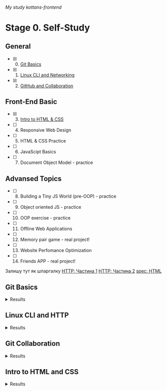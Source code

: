 ###### My study kottans-frontend

# Stage 0. Self-Study

## General
- [X] 0. [Git Basics](#git-basics) 
- [x] 1. [Linux CLI and Networking](#linux-cli-and-http)
- [x] 2. [GitHub and Collaboration](#git-collaboration)

## Front-End Basic
- [x] 3. [Intro to HTML & CSS](#intro-to-html-and-css)
- [ ] 4. Responsive Web Design
- [ ] 5. HTML & CSS Practice
- [ ] 6. JavaScipt Basics
- [ ] 7. Document Object Model - practice 

## Advansed Topics
- [ ]  8. Building a Tiny JS World (pre-OOP) - practice
- [ ]  9. Object oriented JS - practice
- [ ] 10. OOP exercise - practice
- [ ] 11. Offline Web Applications
- [ ] 12. Memory pair game - real project!
- [ ] 13. Website Perfomance Optimization 
- [ ] 14. Friends APP - real project!

Залишу тут як шпаргалку
[HTTP: Частина 1](https://code.tutsplus.com/uk/tutorials/http-the-protocol-every-web-developer-must-know-part-1--net-31177)
[HTTP: Частина 2](https://code.tutsplus.com/uk/tutorials/http-the-protocol-every-web-developer-must-know-part-2--net-31155)
[spec: HTML](https://html.spec.whatwg.org)

## Git Basics

<details><summary>Results</summary>
<img src="./task_git_basic/screen_1.png" alt="Task Learn Git">
<img src="./task_git_basic/screen_2.png" alt="Task Learn Git">
</details>

## Linux CLI and HTTP

<details><summary>Results</summary>
<img src="/task_linux_cli/Quiz_1.png" alt="Linux Survival Quiz screenshot #1" title="Linux Survival Quiz screenshot #1">
<img src="/task_linux_cli/Quiz_2.png" alt="Linux Survival Quiz screenshot #2" title="Linux Survival Quiz screenshot #2">
<img src="/task_linux_cli/Quiz_3.png" alt="Linux Survival Quiz screenshot #3" title="Linux Survival Quiz screenshot #3">
<img src="/task_linux_cli/Quiz_4.png" alt="Linux Survival Quiz screenshot #4" title="Linux Survival Quiz screenshot #4">
</details>



## Git Collaboration
<details><summary>Results</summary>
<img src="./task_git_collaboration/screen_3.png" alt="Task Git Collaboration">

</details>


## Intro to HTML and CSS
<details><summary>Results</summary>
<img src="/task_html_css_intro/html1.png" alt="Intro to HTML and CSS">
<img src="/task_html_css_intro/html2.png" alt="Intro to HTML and CSS">
<img src="/task_html_css_intro/css.png" alt="Intro to HTML and CSS">
<img src="/task_html_css_intro/learn.png" alt="Intro to HTML and CSS">
</details>